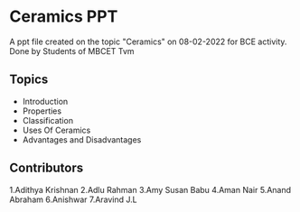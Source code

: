 # Ceramics PPT
 A ppt file created on the topic "Ceramics" on 08-02-2022 for BCE activity.
 Done by Students of MBCET Tvm
 
 
## Topics

- Introduction
- Properties
- Classification
- Uses Of Ceramics
- Advantages and Disadvantages

## Contributors

1.Adithya Krishnan
2.Adlu Rahman
3.Amy Susan Babu
4.Aman Nair
5.Anand Abraham
6.Anishwar
7.Aravind J.L

